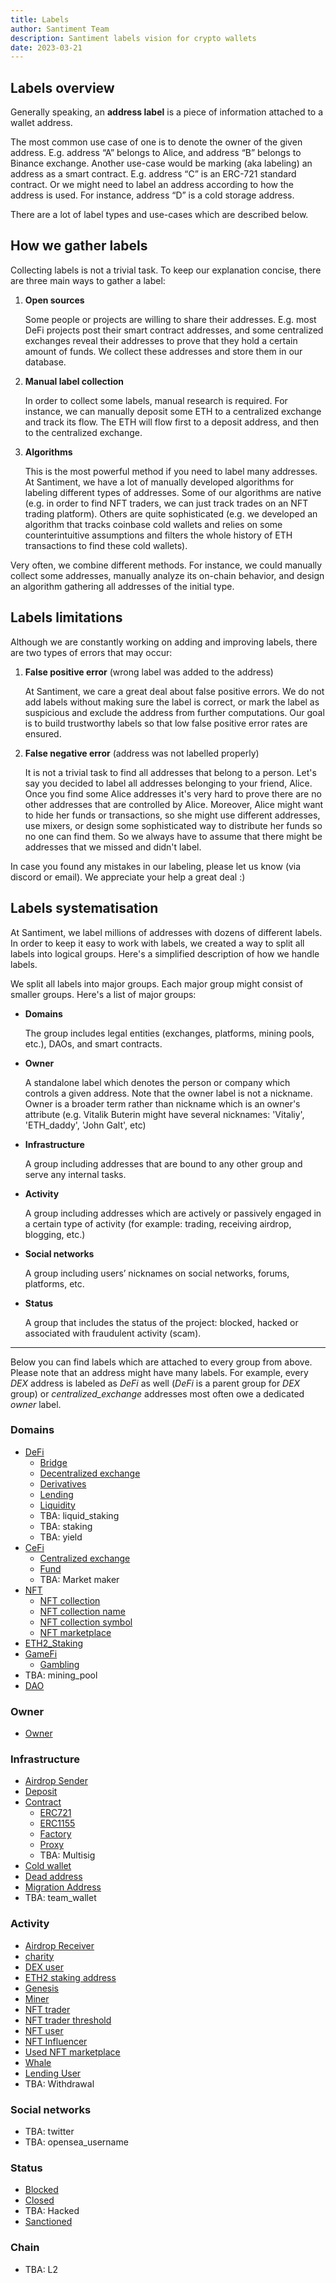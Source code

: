 ```yaml
---
title: Labels
author: Santiment Team
description: Santiment labels vision for crypto wallets
date: 2023-03-21
---
```


## Labels overview

Generally speaking, an **address label** is a piece of information attached to a wallet address.

The most common use case of one is to denote the owner of the given address. E.g. address “A” belongs to Alice, and address “B” belongs to Binance exchange. Another use-case would be marking (aka labeling) an address as a smart contract. E.g. address “C” is an ERC-721 standard contract. Or we might need to label an address according to how the address is used. For instance, address “D” is a cold storage address.

There are a lot of label types and use-cases which are described below.


## How we gather labels

Collecting labels is not a trivial task. To keep our explanation concise, there are three main ways to gather a label:

1. **Open sources**

    Some people or projects are willing to share their addresses. E.g. most DeFi projects post their smart contract addresses, and some centralized exchanges reveal their addresses to prove that they hold a certain amount of funds. We collect these addresses and store them in our database.

2. **Manual label collection**

    In order to collect some labels, manual research is required. For instance, we can manually deposit some ETH to a centralized exchange and track its flow. The ETH will flow first to a deposit address, and then to the centralized exchange.

3. **Algorithms**

    This is the most powerful method if you need to label many addresses. At Santiment, we have a lot of manually developed algorithms for labeling different types of addresses. Some of our algorithms are native (e.g. in order to find NFT traders, we can just track trades on an NFT trading platform). Others are quite sophisticated (e.g. we developed an algorithm that tracks coinbase cold wallets and relies on some counterintuitive assumptions and filters the whole history of ETH transactions to find these cold wallets).

Very often, we combine different methods. For instance, we could manually collect some addresses, manually analyze its on-chain behavior, and design an algorithm gathering all addresses of the initial type.


## Labels limitations

Although we are constantly working on adding and improving labels, there are two types of errors that may occur:

1. **False positive error** (wrong label was added to the address)

    At Santiment, we care a great deal about false positive errors. We do not add labels without making sure the label is correct, or mark the label as suspicious and exclude the address from further computations. Our goal is to build trustworthy labels so that low false positive error rates are ensured.

2. **False negative error** (address was not labelled properly)

    It is not a trivial task to find all addresses that belong to a person. Let's say you decided to label all addresses belonging to your friend, Alice. Once you find some Alice addresses it's very hard to prove there are no other addresses that are controlled by Alice. Moreover, Alice might want to hide her funds or transactions, so she might use different addresses, use mixers, or design some sophisticated way to distribute her funds so no one can find them. So we always have to assume that there might be addresses that we missed and didn't label.

In case you found any mistakes in our labeling, please let us know (via discord or email). We appreciate your help a great deal :)


## Labels systematisation

At Santiment, we label millions of addresses with dozens of different labels. In order to keep it easy to work with labels, we created a way to split all labels into logical groups. Here's a simplified description of how we handle labels.

We split all labels into major groups. Each major group might consist of smaller groups. Here's a list of major groups:

* **Domains**

    The group includes legal entities (exchanges, platforms, mining pools, etc.), DAOs, and smart contracts.

* **Owner**

    A standalone label which denotes the person or company which controls a given address. Note that the owner label is not a nickname. Owner is a broader term rather than nickname which is an owner's attribute (e.g. Vitalik Buterin might have several nicknames: 'Vitaliy', 'ETH_daddy', 'John Galt', etc)

* **Infrastructure**

    A group including addresses that are bound to any other group and serve any internal tasks.

* **Activity**

    A group including addresses which are actively or passively engaged in a certain type of activity (for example: trading, receiving airdrop, blogging, etc.)

* **Social networks**

     A group including users’ nicknames on social networks, forums, platforms, etc.

* **Status**

   A group that includes the status of the project: blocked, hacked or associated with fraudulent activity (scam).

---

Below you can find labels which are attached to every group from above. Please note that an address might have many labels. For example, every _DEX_ address is labeled as _DeFi_ as well (_DeFi_ is a parent group for _DEX_ group) or _centralized_exchange_ addresses most often owe a dedicated _owner_ label.


### Domains

- [DeFi](/labels/defi)
    - [Bridge](/labels/bridge)
    - [Decentralized exchange](/labels/decentralized-exchange)
    - [Derivatives](/labels/derivatives)
    - [Lending](/labels/lending)
    - [Liquidity](/labels/liquidity)
    - TBA: liquid_staking
    - TBA: staking
    - TBA: yield
- [CeFi](/labels/cefi)
    - [Centralized exchange](/labels/centralized-exchange)
    - [Fund](/labels/fund)
    - TBA: Market maker
- [NFT](/labels/nft)
    - [NFT collection](/labels/nft-collection)
    - [NFT collection name](/labels/nft-collection-name)
    - [NFT collection symbol](/labels/nft-collection-symbol)
    - [NFT marketplace](/labels/nft-marketplace)
- [ETH2_Staking](/labels/eth2-staking)
- [GameFi](/labels/gamefi)
    - [Gambling](/labels/gambling)
- TBA: mining_pool
- [DAO](/labels/dao)


### Owner

- [Owner](/labels/owner)


### Infrastructure

- [Airdrop Sender](/labels/airdrop-sender)
- [Deposit](/labels/deposit)
- [Contract](/labels/contract)
    - [ERC721](/labels/erc721)
    - [ERC1155](/labels/erc1155)
    - [Factory](/labels/factory)
    - [Proxy](/labels/proxy)
    - TBA: Multisig
- [Cold wallet](/labels/cold-wallet)
- [Dead address](/labels/dead-address)
- [Migration Address](/labels/migration-address)
- TBA: team_wallet


### Activity

 - [Airdrop Receiver](/labels/airdrop-receiver)
 - [charity](/labels/charity)
 - [DEX user](/labels/dex-user)
 - [ETH2 staking address](/labels/eth2-staking-address)
 - [Genesis](/labels/genesis)
 - [Miner](/labels/miner)
 - [NFT trader](/labels/nft-trader)
 - [NFT trader threshold](/labels/nft-trader-threshold)
 - [NFT user](/labels/nft-user)
 - [NFT Influencer](/labels/nft-influencer)
 - [Used NFT marketplace](/labels/used-nft-marketplace)
 - [Whale](/labels/whale)
 - [Lending User](/labels/lending-user)
 - TBA: Withdrawal


### Social networks

- TBA: twitter
- TBA: opensea_username


### Status

- [Blocked](/labels/blocked)
- [Closed](/labels/closed)
- TBA: Hacked
- [Sanctioned](/labels/sanctioned)


### Chain

- TBA: L2